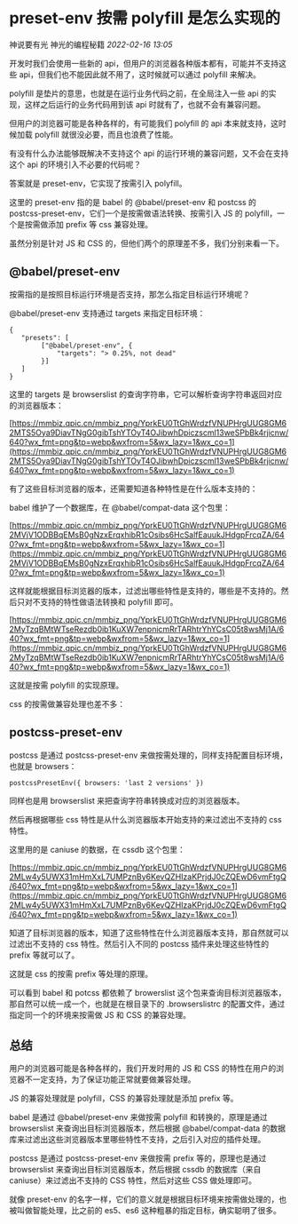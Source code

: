 # preset-env 按需 polyfill 是怎么实现的

神说要有光 神光的编程秘籍 *2022-02-16 13:05*

开发时我们会使用一些新的 api，但用户的浏览器各种版本都有，可能并不支持这些 api，但我们也不能因此就不用了，这时候就可以通过 polyfill 来解决。

polyfill 是垫片的意思，也就是在运行业务代码之前，在全局注入一些 api 的实现，这样之后运行的业务代码用到该 api 时就有了，也就不会有兼容问题。

但用户的浏览器可能是各种各样的，有可能我们 polyfill 的 api 本来就支持，这时候加载 polyfill 就很没必要，而且也浪费了性能。

有没有什么办法能够既解决不支持这个 api 的运行环境的兼容问题，又不会在支持这个 api 的环境引入不必要的代码呢？

答案就是 preset-env，它实现了按需引入 polyfill。

这里的 preset-env 指的是 babel 的 @babel/preset-env 和 postcss 的 postcss-preset-env，它们一个是按需做语法转换、按需引入 JS 的 polyfill，一个是按需做添加 prefix 等 css 兼容处理。

虽然分别是针对 JS 和 CSS 的，但他们两个的原理差不多，我们分别来看一下。

## **@babel/preset-env**

按需指的是按照目标运行环境是否支持，那怎么指定目标运行环境呢？

@babel/preset-env 支持通过 targets 来指定目标环境：

```
{
   "presets": [
        ["@babel/preset-env", {
            "targets": "> 0.25%, not dead"
        }]
   ]
}

```

这里的 targets 是 browserslist 的查询字符串，它可以解析查询字符串返回对应的浏览器版本：

[https://mmbiz.qpic.cn/mmbiz_png/YprkEU0TtGhWrdzfVNUPHrgUUG8GM62MTS5Oya9DiavTNgG0gibTshYTOyT4OJibwhDpiczscml13weSPbBk4rjicnw/640?wx_fmt=png&tp=webp&wxfrom=5&wx_lazy=1&wx_co=1](https://mmbiz.qpic.cn/mmbiz_png/YprkEU0TtGhWrdzfVNUPHrgUUG8GM62MTS5Oya9DiavTNgG0gibTshYTOyT4OJibwhDpiczscml13weSPbBk4rjicnw/640?wx_fmt=png&tp=webp&wxfrom=5&wx_lazy=1&wx_co=1)

有了这些目标浏览器的版本，还需要知道各种特性是在什么版本支持的：

babel 维护了一个数据库，在 @babel/compat-data 这个包里：

[https://mmbiz.qpic.cn/mmbiz_png/YprkEU0TtGhWrdzfVNUPHrgUUG8GM62MVjV1ODBBqEMsB0gNzxErqxhibR1cOsibs6HcSalfEauukJHdgpFrcqZA/640?wx_fmt=png&tp=webp&wxfrom=5&wx_lazy=1&wx_co=1](https://mmbiz.qpic.cn/mmbiz_png/YprkEU0TtGhWrdzfVNUPHrgUUG8GM62MVjV1ODBBqEMsB0gNzxErqxhibR1cOsibs6HcSalfEauukJHdgpFrcqZA/640?wx_fmt=png&tp=webp&wxfrom=5&wx_lazy=1&wx_co=1)

这样就能根据目标浏览器的版本，过滤出哪些特性是支持的，哪些是不支持的。然后只对不支持的特性做语法转换和 polyfill 即可。

[https://mmbiz.qpic.cn/mmbiz_png/YprkEU0TtGhWrdzfVNUPHrgUUG8GM62MyTzqBMtWTseRezdb0ib1KuXW7enpnicmRrTARhtrYhYCsC05t8wsMj1A/640?wx_fmt=png&tp=webp&wxfrom=5&wx_lazy=1&wx_co=1](https://mmbiz.qpic.cn/mmbiz_png/YprkEU0TtGhWrdzfVNUPHrgUUG8GM62MyTzqBMtWTseRezdb0ib1KuXW7enpnicmRrTARhtrYhYCsC05t8wsMj1A/640?wx_fmt=png&tp=webp&wxfrom=5&wx_lazy=1&wx_co=1)

这就是按需 polyfill 的实现原理。

css 的按需做兼容处理也差不多：

## **postcss-preset-env**

postcss 是通过 postcss-preset-env 来做按需处理的，同样支持配置目标环境，也就是 browsers：

```
postcssPresetEnv({ browsers: 'last 2 versions' })

```

同样也是用 browserslist 来把查询字符串转换成对应的浏览器版本。

然后再根据哪些 css 特性是从什么浏览器版本开始支持的来过滤出不支持的 css 特性。

这里用的是 caniuse 的数据，在 cssdb 这个包里：

[https://mmbiz.qpic.cn/mmbiz_png/YprkEU0TtGhWrdzfVNUPHrgUUG8GM62MLw4y5UWX31mHmXxL7UMPznBy6KevQZHIzaKPrjdJ0cZQEwD6vmFtgQ/640?wx_fmt=png&tp=webp&wxfrom=5&wx_lazy=1&wx_co=1](https://mmbiz.qpic.cn/mmbiz_png/YprkEU0TtGhWrdzfVNUPHrgUUG8GM62MLw4y5UWX31mHmXxL7UMPznBy6KevQZHIzaKPrjdJ0cZQEwD6vmFtgQ/640?wx_fmt=png&tp=webp&wxfrom=5&wx_lazy=1&wx_co=1)

知道了目标浏览器的版本，知道了这些特性在什么浏览器版本支持，那自然就可以过滤出不支持的 css 特性。然后引入不同的 postcss 插件来处理这些特性的 prefix 等就可以了。

这就是 css 的按需 prefix 等处理的原理。

可以看到 babel 和 potcss 都依赖了 browerslist 这个包来查询目标浏览器版本，那自然可以统一成一个，也就是在根目录下的 .browserslistrc 的配置文件，通过指定同一个的环境来按需做 JS 和 CSS 的兼容处理。

## **总结**

用户的浏览器可能是各种各样的，我们开发时用的 JS 和 CSS 的特性在用户的浏览器不一定支持，为了保证功能正常就要做兼容处理。

JS 的兼容处理就是 polyfill，CSS 的兼容处理就是添加 prefix 等。

babel 是通过 @babel/preset-env 来做按需 polyfill 和转换的，原理是通过 browserslist 来查询出目标浏览器版本，然后根据 @babel/compat-data 的数据库来过滤出这些浏览器版本里哪些特性不支持，之后引入对应的插件处理。

postcss 是通过 postcss-preset-env 来做按需 prefix 等的，原理也是通过 browserslist 来查询出目标浏览器版本，然后根据 cssdb 的数据库（来自 caniuse）来过滤出不支持的 CSS 特性，然后对这些 CSS 做处理即可。

就像 preset-env 的名字一样，它们的意义就是根据目标环境来按需做处理的，也被叫做智能处理，比之前的 es5、es6 这种粗暴的指定目标，确实聪明了很多。